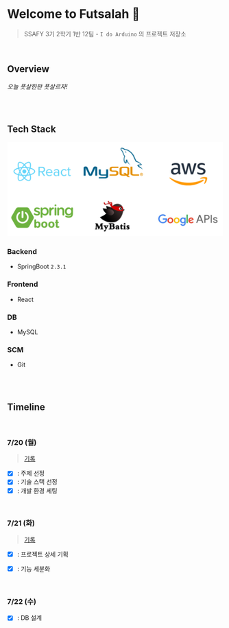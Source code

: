 # Welcome to Futsalah 👋

> SSAFY 3기 2학기 1반 12팀 - `I do Arduino` 의 프로젝트 저장소

<br>

## Overview

_오늘 풋살한판 풋살르자!_

<br>

<br>

## Tech Stack

![](./images/techstack.png)

### Backend

- SpringBoot `2.3.1`

### Frontend

- React

### DB

- MySQL

### SCM

- Git

<br>
<br>

## Timeline

<br>

### 7/20 (월)

> [기록](/docs/0720_주제선정.md)

- [x] : 주제 선정
- [x] : 기술 스택 선정
- [x] : 개발 환경 세팅

<br>

### 7/21 (화)

> [기록](/docs/0721_기능_세분화.md)

- [x] : 프로젝트 상세 기획

- [x] : 기능 세분화

<br>

### 7/22 (수)

- [x] : DB 설계
